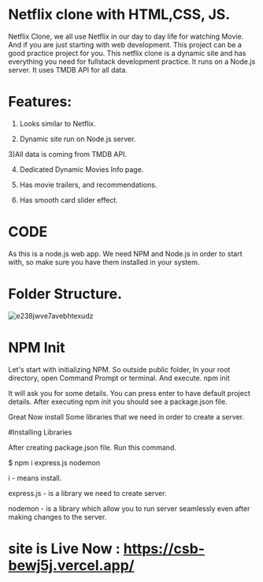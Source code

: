 # Netflix clone with HTML,CSS, JS.
Netflix Clone, we all use Netflix in our day to day life for watching Movie. And if you are just starting with web development. This project can be a good practice project for you. This netflix clone is a dynamic site and has everything you need for fullstack development practice. It runs on a Node.js server. It uses TMDB API for all data.

# Features:

1) Looks similar to Netflix.

2) Dynamic site run on Node.js server.

3)All data is coming from TMDB API.

4) Dedicated Dynamic Movies Info page.

5) Has movie trailers, and recommendations.

6) Has smooth card slider effect.

# CODE
As this is a node.js web app. We need NPM and Node.js in order to start with, so make sure you have them installed in your system.

# Folder Structure.

![e238jwve7avebhtexudz](https://user-images.githubusercontent.com/93249038/211522279-05806383-caf7-4219-b670-87b5eb1f3932.png)

# NPM Init
Let's start with initializing NPM. So outside public folder, In your root directory, open Command Prompt or terminal. And execute. npm init

It will ask you for some details. You can press enter to have default project details. After executing npm init you should see a package.json file.

Great Now install Some libraries that we need in order to create a server.

#Installing Libraries

After creating package.json file. Run this command.

 $ npm i express.js nodemon

i - means install.

express.js - is a library we need to create server.

nodemon - is a library which allow you to run server seamlessly even after making changes to the server.

# site is Live Now :  https://csb-bewj5j.vercel.app/

